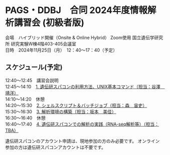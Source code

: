 # PAGS・DDBJ　合同 2024年度情報解析講習会 (初級者版)

会場　ハイブリッド開催（Onsite & Online Hybrid） Zoom使用 国立遺伝学研究所 研究実験W棟4階403-405会議室<br>
日時　2024年11月25日（月）　12：40～17：40（予定）

## スケジュール(予定)
12:40～12:45　講習会説明<br>
12:45～14:10　[1. 遺伝研スパコンの利用方法、UNIX基本コマンド（担当：谷澤　靖洋）](https://github.com/genome-sci/basic_course_2024/tree/main/1)<br>
14:10～14:20　休憩<br>
14:20～15:30　[2. シェルスクリプト＆バッチジョブ（担当：森　宙史）](https://github.com/genome-sci/basic_course_2024/tree/main/2)<br>
15:30～16:30　[3. 解析環境の構築（担当：坂本　美佳）](https://github.com/genome-sci/basic_course_2024/tree/main/3)<br>
16:30～16:40　休憩<br>
16:40～17:40　[4. 遺伝研スパコンでの解析の実践（RNA-seq解析等）（担当：TBA）](https://github.com/genome-sci/basic_course_2024/tree/main/4)<br>

遺伝研スパコンのアカウント申請は、現地参加の方のみ必要です。
オンライン参加の方は遺伝研スパコンアカウントは不要です。
